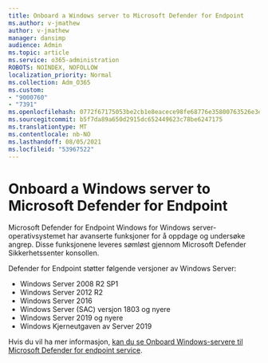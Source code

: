 ```yaml
---
title: Onboard a Windows server to Microsoft Defender for Endpoint
ms.author: v-jmathew
author: v-jmathew
manager: dansimp
audience: Admin
ms.topic: article
ms.service: o365-administration
ROBOTS: NOINDEX, NOFOLLOW
localization_priority: Normal
ms.collection: Adm_O365
ms.custom:
- "9000760"
- "7391"
ms.openlocfilehash: 0772f67175053be2cb1e8eacece98fe68776e35800763526e3e6f4fd5375228c
ms.sourcegitcommit: b5f7da89a650d2915dc652449623c78be6247175
ms.translationtype: MT
ms.contentlocale: nb-NO
ms.lasthandoff: 08/05/2021
ms.locfileid: "53967522"
---
```

# <a name="onboard-a-windows-server-to-microsoft-defender-for-endpoint"></a>Onboard a Windows server to Microsoft Defender for Endpoint

Microsoft Defender for Endpoint Windows for Windows server-operativsystemet har avanserte funksjoner for å oppdage og undersøke angrep. Disse funksjonene leveres sømløst gjennom Microsoft Defender Sikkerhetssenter konsollen.

Defender for Endpoint støtter følgende versjoner av Windows Server:

- Windows Server 2008 R2 SP1
- Windows Server 2012 R2
- Windows Server 2016
- Windows Server (SAC) versjon 1803 og nyere
- Windows Server 2019 og nyere
- Windows Kjerneutgaven av Server 2019

Hvis du vil ha mer informasjon, [kan du se Onboard Windows-servere til Microsoft Defender for endpoint service](https://go.microsoft.com/fwlink/?linkid=2143627).
